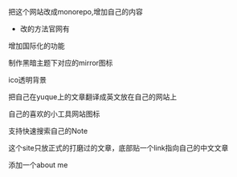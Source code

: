 把这个网站改成monorepo,增加自己的内容
- 改的方法官网有

增加国际化的功能


制作黑暗主题下对应的mirror图标


ico透明背景

把自己在yuque上的文章翻译成英文放在自己的网站上


自己的喜欢的小工具网站图标

支持快速搜索自己的Note

这个site只放正式的打磨过的文章，底部贴一个link指向自己的中文文章

添加一个about me